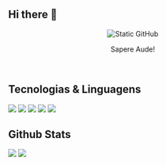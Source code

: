 ## Hi there 👋

<div style="text-align: center;">
    <img src="https://img.shields.io/static/v1?label=github&message=MasudaKenta&color=f8efd4&style=for-the-badge&logo=GitHub" alt="Static GitHub">
    <br>
    <p>Sapere Aude!</p>
</div>


<br>

## Tecnologias & Linguagens

<div>
    <code><img src="https://skillicons.dev/icons?i=cpp" /></code>
    <code><img src="https://skillicons.dev/icons?i=cs" /></code>
    <code><img src="https://skillicons.dev/icons?i=c" /></code>
    <code><img src="https://skillicons.dev/icons?i=java&theme=light" /></code>
    <code><img src="https://skillicons.dev/icons?i=html" /></code>
    <!--<code><img src="https://skillicons.dev/icons?i=php" /></code>-->
</div>

## Github Stats

<div>
    <img src="https://github-readme-stats.vercel.app/api?username=masudakenta&show_icons=true&theme=midnight-purple">
    <img src ="https://github-readme-stats.vercel.app/api/top-langs/?username=masudakenta&size_weight=0.5&count_weight=0.5&theme=midnight-purple">

</div>

